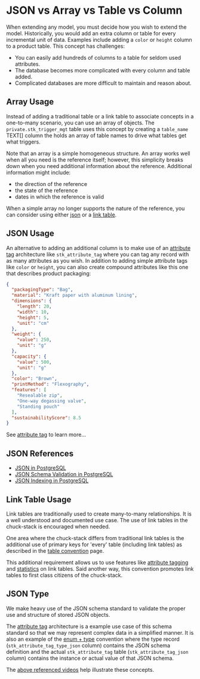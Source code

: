 # JSON vs Array vs Table vs Column

When extending any model, you must decide how you wish to extend the model. Historically, you would add an extra column or table for every incremental unit of data. Examples include adding a `color` or `height` column to a product table. This concept has challenges:

- You can easily add hundreds of columns to a table for seldom used attributes.
- The database becomes more complicated with every column and table added.
- Complicated databases are more difficult to maintain and reason about.

## Array Usage
Instead of adding a traditional table or a link table to associate concepts in a one-to-many scenario, you can use an array of objects. The `private.stk_trigger_mgt` table uses this concept by creating a `table_name` TEXT[] column the holds an array of table names to drive what tables get what triggers.

Note that an array is a simple homogeneous structure. An array works well when all you need is the reference itself; however, this simplicity breaks down when you need additional information about the reference. Additional information might include:

- the direction of the reference
- the state of the reference
- dates in which the reference is valid

When a simple array no longer supports the nature of the reference, you can consider using either [json](#json-usage) or a [link table](#link-table-usage).

## JSON Usage
An alternative to adding an additional column is to make use of an [attribute tag](./attribute-tag.md) architecture like `stk_attribute_tag` where you can tag any record with as many attributes as you wish. In addition to adding simple attribute tags like `color` or `height`, you can also create compound attributes like this one that describes product packaging:

```json
{
  "packagingType": "Bag",
  "material": "Kraft paper with aluminum lining",
  "dimensions": {
    "length": 20,
    "width": 10,
    "height": 5,
    "unit": "cm"
  },
  "weight": {
    "value": 250,
    "unit": "g"
  },
  "capacity": {
    "value": 500,
    "unit": "g"
  },
  "color": "Brown",
  "printMethod": "Flexography",
  "features": [
    "Resealable zip",
    "One-way degassing valve",
    "Standing pouch"
  ],
  "sustainabilityScore": 8.5
}
```
See [attribute tag](./attribute-tag.md) to learn more...

## JSON References

- [JSON in PostgreSQL](https://youtu.be/nxeUiRz4G-M)
- [JSON Schema Validation in PostgreSQL](https://youtu.be/amJo48ChLGs)
- [JSON Indexing in PostgreSQL](https://youtu.be/EwFjETYge9I)

## Link Table Usage

Link tables are traditionally used to create many-to-many relationships. It is a well understood and documented use case. The use of link tables in the chuck-stack is encouraged when needed.

One area where the chuck-stack differs from traditional link tables is the additional use of primary keys for 'every' table (including link tables) as described in the [table convention](./table-convention.md) page. 

This additional requirement allows us to use features like [attribute tagging](./attribute-tag.md) and [statistics](./statistics-convention.md) on link tables. Said another way, this convention promotes link tables to first class citizens of the chuck-stack.

## JSON Type

We make heavy use of the JSON schema standard to validate the proper use and structure of stored JSON objects.

The [attribute tag](./attribute-tag.md) architecture is a example use case of this schema standard so that we may represent complex data in a simplified manner. It is also an example of the [enum + type](./enum-type-convention.md) convention where the type record (`stk_attribute_tag_type_json` column) contains the JSON schema definition and the actual `stk_attribute_tag` table (`stk_attribute_tag_json` column) contains the instance or actual value of that JSON schema.

The [above referenced videos](#json-references) help illustrate these concepts.
